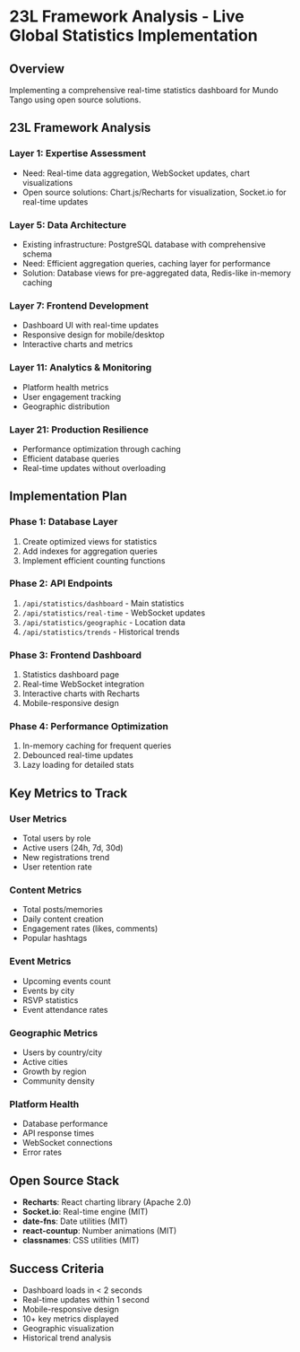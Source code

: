 # 23L Framework Analysis - Live Global Statistics Implementation

## Overview
Implementing a comprehensive real-time statistics dashboard for Mundo Tango using open source solutions.

## 23L Framework Analysis

### Layer 1: Expertise Assessment
- Need: Real-time data aggregation, WebSocket updates, chart visualizations
- Open source solutions: Chart.js/Recharts for visualization, Socket.io for real-time updates

### Layer 5: Data Architecture
- Existing infrastructure: PostgreSQL database with comprehensive schema
- Need: Efficient aggregation queries, caching layer for performance
- Solution: Database views for pre-aggregated data, Redis-like in-memory caching

### Layer 7: Frontend Development  
- Dashboard UI with real-time updates
- Responsive design for mobile/desktop
- Interactive charts and metrics

### Layer 11: Analytics & Monitoring
- Platform health metrics
- User engagement tracking
- Geographic distribution

### Layer 21: Production Resilience
- Performance optimization through caching
- Efficient database queries
- Real-time updates without overloading

## Implementation Plan

### Phase 1: Database Layer
1. Create optimized views for statistics
2. Add indexes for aggregation queries
3. Implement efficient counting functions

### Phase 2: API Endpoints
1. `/api/statistics/dashboard` - Main statistics
2. `/api/statistics/real-time` - WebSocket updates
3. `/api/statistics/geographic` - Location data
4. `/api/statistics/trends` - Historical trends

### Phase 3: Frontend Dashboard
1. Statistics dashboard page
2. Real-time WebSocket integration
3. Interactive charts with Recharts
4. Mobile-responsive design

### Phase 4: Performance Optimization
1. In-memory caching for frequent queries
2. Debounced real-time updates
3. Lazy loading for detailed stats

## Key Metrics to Track

### User Metrics
- Total users by role
- Active users (24h, 7d, 30d)
- New registrations trend
- User retention rate

### Content Metrics
- Total posts/memories
- Daily content creation
- Engagement rates (likes, comments)
- Popular hashtags

### Event Metrics
- Upcoming events count
- Events by city
- RSVP statistics
- Event attendance rates

### Geographic Metrics
- Users by country/city
- Active cities
- Growth by region
- Community density

### Platform Health
- Database performance
- API response times
- WebSocket connections
- Error rates

## Open Source Stack
- **Recharts**: React charting library (Apache 2.0)
- **Socket.io**: Real-time engine (MIT)
- **date-fns**: Date utilities (MIT)
- **react-countup**: Number animations (MIT)
- **classnames**: CSS utilities (MIT)

## Success Criteria
- Dashboard loads in < 2 seconds
- Real-time updates within 1 second
- Mobile-responsive design
- 10+ key metrics displayed
- Geographic visualization
- Historical trend analysis